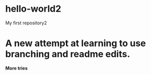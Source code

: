 # hello-world2
My first repository2
# A new attempt at learning to use branching and readme edits.
**More tries**
